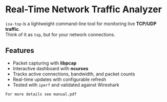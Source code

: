 # Real-Time Network Traffic Analyzer 

`isa-top` is a lightweight command-line tool for monitoring live **TCP/UDP traffic**.  
Think of it as `top`, but for your network connections.

## Features
- Packet capturing with **libpcap**
- Interactive dashboard with **ncurses**
- Tracks active connections, bandwidth, and packet counts
- Real-time updates with configurable refresh
- Tested with `iperf` and validated against Wireshark

`For more details see manual.pdf`
